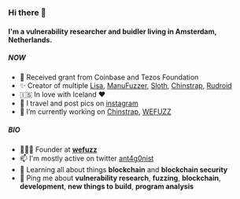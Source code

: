 ### Hi there 👋

#### I'm a vulnerability researcher and buidler living in Amsterdam, Netherlands.

##### NOW
- 👯 Received grant from Coinbase and Tezos Foundation
- ✨ Creator of multiple [Lisa](https://github.com/ant4g0nist/lisa.py), [ManuFuzzer](https://github.com/ant4g0nist/ManuFuzzer), [Sloth](https://github.com/ant4g0nist/Sloth), [Chinstrap](https://github.com/ant4g0nist/chinstrap), [Rudroid](https://github.com/ant4g0nist/Rudroid)
- 🇮🇸 In love with Iceland ❤️
- 📸 I travel and post pics on [instagram](https://instagram.com/ant4g0nist)
- 🔭 I’m currently working on [Chinstrap](https://github.com/ant4g0nist/chinstrap), [WEFUZZ](https://wefuzz.io)

##### BIO

- 👨🏻‍🎨 Founder at [**wefuzz**](https://wefuzz.io)
- 📫 I'm mostly active on twitter [ant4g0nist](https://twitter.com/ant4g0nist)
- 🌱 Learning all about things **blockchain** and **blockchain security**
- 💬 Ping me about **vulnerability research**, **fuzzing**, **blockchain**, **development**, **new things to build**, **program analysis**

